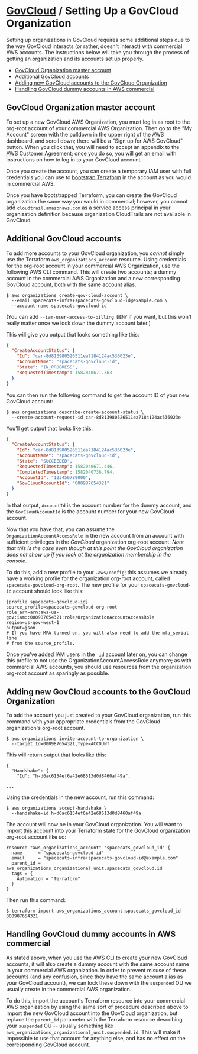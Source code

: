 # [GovCloud](README.md) / Setting Up a GovCloud Organization

Setting up organizations in GovCloud requires some additional steps due
to the way GovCloud interacts (or rather, doesn't interact) with commercial
AWS accounts. The instructions below will take you through the process of
getting an organization and its accounts set up properly.

<!-- toc -->

* [GovCloud Organization master account](#govcloud-organization-master-account)
* [Additional GovCloud accounts](#additional-govcloud-accounts)
* [Adding new GovCloud accounts to the GovCloud Organization](#adding-new-govcloud-accounts-to-the-govcloud-organization)
* [Handling GovCloud dummy accounts in AWS commercial](#handling-govcloud-dummy-accounts-in-aws-commercial)

<!-- Regenerate with "pre-commit run -a markdown-toc" -->

<!-- tocstop -->

## GovCloud Organization master account

To set up a new GovCloud AWS Organization, you must log in as root to the
org-root account of your commercial AWS Organization. Then go to the "My
Account" screen with the pulldown in the upper right of the AWS dashboard,
and scroll down; there will be a "Sign up for AWS GovCloud" button. When
you click that, you will need to accept an appendix to the AWS Customer
Agreement; once you do so, you will get an email with instructions on how
to log in to your GovCloud account.

Once you create the account, you can create a temporary IAM user with full
credentials you can use to [bootstrap
Terraform](https://github.com/trussworks/terraform-aws-bootstrap) in the
account as you would in commercial AWS.

Once you have bootstrapped Terraform, you can create the GovCloud
organization the same way you would in commercial; however, you cannot
add `cloudtrail.amazonaws.com` as a service access principal in your
organization definition because organization CloudTrails are not available
in GovCloud.

## Additional GovCloud accounts

To add more accounts to your GovCloud organization, you *cannot* simply
use the Terraform `aws_organizations_account` resource. Using credentials
for the org-root account in your commercial AWS Organization, use the
following AWS CLI command. This will create two accounts; a dummy account
in the commercial AWS Organization and a new corresponding GovCloud
account, both with the same account alias.

```console
$ aws organizations create-gov-cloud-account \
  --email spacecats-infra+spacecats-govcloud-id@example.com \
  --account-name spacecats-govcloud-id
```

(You can add `--iam-user-access-to-billing DENY` if you want, but this
won't really matter once we lock down the dummy account later.)

This will give you output that looks something like this:

```json
{
  "CreateAccountStatus": {
    "Id": "car-8d813980526511ea7184124ac536023e",
    "AccountName": "spacecats-govcloud-id",
    "State": "IN_PROGRESS",
    "RequestedTimestamp": 1582040671.363
  }
}
```

You can then run the following command to get the account ID of your new
GovCloud account:

```console
$ aws organizations describe-create-account-status \
  --create-account-request-id car-8d813980526511ea7184124ac536023e
```

You'll get output that looks like this:

```json
{
  "CreateAccountStatus": {
    "Id": "car-8d813980526511ea7184124ac536023e",
    "AccountName": "spacecats-govcloud-id",
    "State": "SUCCEEDED",
    "RequestedTimestamp": 1582040671.446,
    "CompletedTimestamp": 1582040736.794,
    "AccountId": "123456789000",
    "GovCloudAccountId": "000987654321"
  }
}
```

In that output, `AccountId` is the account number for the dummy account,
and the `GovCloudAccountId` is the account number for your new GovCloud
account.

Now that you have that, you can assume the `OrganizationAccountAccessRole`
in the new account from an account with sufficient privileges in the
*GovCloud* organization org-root account. *Note that this is the case even
though at this point the GovCloud organization does not show up if you
look at the organization membership in the console.*

To do this, add a new profile to your `.aws/config`; this assumes we
already have a working profile for the organization org-root account,
called `spacecats-govcloud-org-root`. The new profile for your
`spacecats-govcloud-id` account should look like this:

```text
[profile spacecats-govcloud-id]
source_profile=spacecats-govcloud-org-root
role_arn=arn:aws-us-gov:iam::000987654321:role/OrganizationAccountAccessRole
region=us-gov-west-1
output=json
# If you have MFA turned on, you will also need to add the mfa_serial line
# from the source_profile.
```

Once you've added IAM users in the `-id` account later on, you can change this profile to not use the OrganizationAccountAccessRole anymore; as with commercial AWS accounts, you should use resources from the organization org-root account as sparingly as possible.

## Adding new GovCloud accounts to the GovCloud Organization

To add the account you just created to your GovCloud organization, run
this command with your appropriate credentials from the GovCloud
organization's org-root account.

```console
$ aws organizations invite-account-to-organization \
  --target Id=000987654321,Type=ACCOUNT
```

This will return output that looks like this:

```text
{
  "Handshake": {
    "Id": "h-d6ac6154ef6a42e68513d0d8460af49a",

...
```

Using the credentials in the new account, run this command:

```console
$ aws organizations accept-handshake \
  --handshake-id h-d6ac6154ef6a42e68513d0d8460af49a
```

The account will now be in your GovCloud organization. You will want to
[import this account](https://www.terraform.io/docs/providers/aws/r/organizations_account.html#import)
into your Terraform state for the GovCloud organization org-root account
like so:

```hcl
resource "aws_organizations_account" "spacecats_govcloud_id" {
  name      = "spacecats-govcloud-id"
  email     = "spacecats-infra+spacecats-govcloud-id@example.com"
  parent_id = aws_organizations_organizational_unit.spacecats_govcloud.id
  tags = {
    Automation = "Terraform"
  }
}
```

Then run this command:

```console
$ terraform import aws_organizations_account.spacecats_govcloud_id 000987654321
```

## Handling GovCloud dummy accounts in AWS commercial

As stated above, when you use the AWS CLI to create your new GovCloud
accounts, it will also create a dummy account with the same account name
in your commercial AWS organization. In order to prevent misuse of these
accounts (and any confusion, since they have the same account alias as
your GovCloud account), we can lock these down with the `suspended` OU
we usually create in the commercial AWS organization.

To do this, import the account's Terraform resource into your commercial
AWS organization by using the same sort of procedure described above to
import the new GovCloud account into the GovCloud organization, but
replace the `parent_id` parameter with the Terraform resource describing
your `suspended` OU -- usually something like
`aws_organizations_organizational_unit.suspended.id`. This will make it
impossible to use that account for anything else, and has no effect on
the corresponding GovCloud account.
